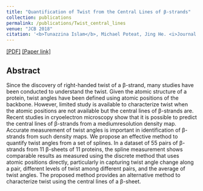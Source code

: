```yaml
---
title: "Quantification of Twist from the Central Lines of β-strands"
collection: publications
permalink: /publications/Twist_central_lines
venue: "JCB 2018"
citation: '<b>Tunazzina Islam</b>, Michael Poteat, Jing He. <i>Journal of Computational Biology (JCB) 2018, 25 (1): 114-120.</i>'
---  
```

[[PDF]](https://tunazislam.github.io/files/Twist_central_lines_JCB2018.pdf) [[Paper link]](https://www.liebertpub.com/doi/abs/10.1089/cmb.2017.0174)

## Abstract
Since the discovery of right-handed twist of a β-strand, many studies have been conducted to
understand the twist. Given the atomic structure of a protein, twist angles have been defined using atomic positions of the backbone. 
However, limited study is available to characterize twist when the atomic positions are not available but the central lines of β-strands 
are. Recent studies in cryoelectron microscopy show that it is possible to predict the central lines of β-strands from a mediumresolution 
density map. Accurate measurement of twist angles is important in identification of β-strands from such density maps. We propose an 
effective method to quantify twist angles from a set of splines. In a dataset of 55 pairs of β-strands from 11 β-sheets of 11 proteins, 
the spline measurement shows comparable results as measured using the discrete method that uses atomic positions directly, particularly in 
capturing twist angle change along a pair, different levels of twist among different pairs, and the average of twist angles. The proposed 
method provides an alternative method to characterize twist using the central lines of a β-sheet.

